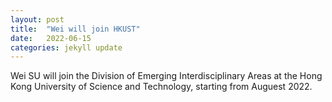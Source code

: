 ```yaml
---
layout: post
title:  "Wei will join HKUST"
date:   2022-06-15
categories: jekyll update
---
```


Wei SU will join the Division of Emerging Interdisciplinary Areas at the Hong Kong University of Science and Technology, starting from Auguest 2022.